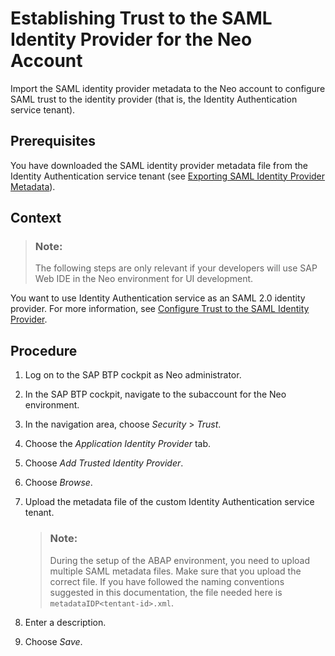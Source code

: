 <!-- loio7b24170486454bc185029fcfbbb872d2 -->

# Establishing Trust to the SAML Identity Provider for the Neo Account

Import the SAML identity provider metadata to the Neo account to configure SAML trust to the identity provider \(that is, the Identity Authentication service tenant\).



<a name="loio7b24170486454bc185029fcfbbb872d2__prereq_izy_hd4_q2b"/>

## Prerequisites

You have downloaded the SAML identity provider metadata file from the Identity Authentication service tenant \(see [Exporting SAML Identity Provider Metadata](exporting-saml-identity-provider-metadata-5c1479e.md)\).



<a name="loio7b24170486454bc185029fcfbbb872d2__context_pxs_dzn_q2b"/>

## Context

> ### Note:  
> The following steps are only relevant if your developers will use SAP Web IDE in the Neo environment for UI development.

You want to use Identity Authentication service as an SAML 2.0 identity provider. For more information, see [Configure Trust to the SAML Identity Provider](https://help.sap.com/viewer/65de2977205c403bbc107264b8eccf4b/Cloud/en-US/dc618538d97610148155d97dcd123c24.html#loiob6cfc4bb4bff4ace90afc71b0962fcb5).



## Procedure

1.  Log on to the SAP BTP cockpit as Neo administrator.

2.  In the SAP BTP cockpit, navigate to the subaccount for the Neo environment.

3.  In the navigation area, choose *Security* \> *Trust*.

4.  Choose the *Application Identity Provider* tab.

5.  Choose *Add Trusted Identity Provider*.

6.  Choose *Browse*.

7.  Upload the metadata file of the custom Identity Authentication service tenant.

    > ### Note:  
    > During the setup of the ABAP environment, you need to upload multiple SAML metadata files. Make sure that you upload the correct file. If you have followed the naming conventions suggested in this documentation, the file needed here is `metadataIDP<tentant-id>.xml`.

8.  Enter a description.

9.  Choose *Save*.


